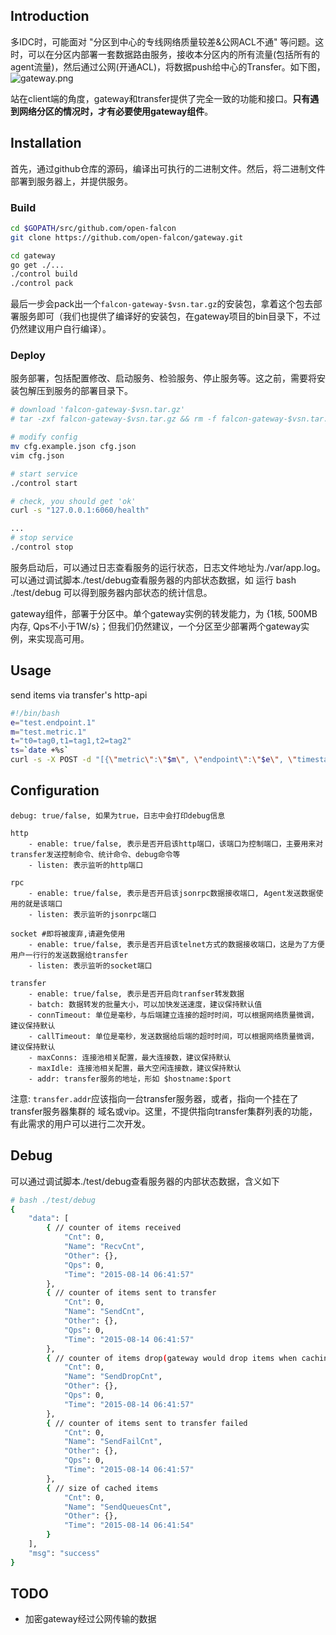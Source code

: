 ## Introduction

多IDC时，可能面对 "分区到中心的专线网络质量较差&公网ACL不通" 等问题。这时，可以在分区内部署一套数据路由服务，接收本分区内的所有流量(包括所有的agent流量)，然后通过公网(开通ACL)，将数据push给中心的Transfer。如下图，
![gateway.png](https://raw.githubusercontent.com/niean/niean.github.io/master/images/20150806/gateway.png)

站在client端的角度，gateway和transfer提供了完全一致的功能和接口。**只有遇到网络分区的情况时，才有必要使用gateway组件**。

## Installation

首先，通过github仓库的源码，编译出可执行的二进制文件。然后，将二进制文件部署到服务器上，并提供服务。

### Build

```bash
cd $GOPATH/src/github.com/open-falcon
git clone https://github.com/open-falcon/gateway.git

cd gateway
go get ./...
./control build
./control pack
```
最后一步会pack出一个`falcon-gateway-$vsn.tar.gz`的安装包，拿着这个包去部署服务即可（我们也提供了编译好的安装包，在gateway项目的bin目录下，不过仍然建议用户自行编译）。

### Deploy
服务部署，包括配置修改、启动服务、检验服务、停止服务等。这之前，需要将安装包解压到服务的部署目录下。

```bash
# download 'falcon-gateway-$vsn.tar.gz'
# tar -zxf falcon-gateway-$vsn.tar.gz && rm -f falcon-gateway-$vsn.tar.gz

# modify config
mv cfg.example.json cfg.json
vim cfg.json

# start service
./control start

# check, you should get 'ok'
curl -s "127.0.0.1:6060/health"

...
# stop service
./control stop

```
服务启动后，可以通过日志查看服务的运行状态，日志文件地址为./var/app.log。可以通过调试脚本./test/debug查看服务器的内部状态数据，如 运行 bash ./test/debug 可以得到服务器内部状态的统计信息。

gateway组件，部署于分区中。单个gateway实例的转发能力，为 {1核, 500MB内存, Qps不小于1W/s}；但我们仍然建议，一个分区至少部署两个gateway实例，来实现高可用。


## Usage
send items via transfer's http-api

```bash
#!/bin/bash
e="test.endpoint.1" 
m="test.metric.1"
t="t0=tag0,t1=tag1,t2=tag2"
ts=`date +%s`
curl -s -X POST -d "[{\"metric\":\"$m\", \"endpoint\":\"$e\", \"timestamp\":$ts,\"step\":60, \"value\":9, \"counterType\":\"GAUGE\",\"tags\":\"$t\"}]" "127.0.0.1:6060/api/push" | python -m json.tool
```

## Configuration

    debug: true/false, 如果为true，日志中会打印debug信息

    http
        - enable: true/false, 表示是否开启该http端口，该端口为控制端口，主要用来对transfer发送控制命令、统计命令、debug命令等
        - listen: 表示监听的http端口

    rpc
        - enable: true/false, 表示是否开启该jsonrpc数据接收端口, Agent发送数据使用的就是该端口
        - listen: 表示监听的jsonrpc端口

    socket #即将被废弃,请避免使用
        - enable: true/false, 表示是否开启该telnet方式的数据接收端口，这是为了方便用户一行行的发送数据给transfer
        - listen: 表示监听的socket端口

    transfer
        - enable: true/false, 表示是否开启向tranfser转发数据
        - batch: 数据转发的批量大小，可以加快发送速度，建议保持默认值
        - connTimeout: 单位是毫秒，与后端建立连接的超时时间，可以根据网络质量微调，建议保持默认
        - callTimeout: 单位是毫秒，发送数据给后端的超时时间，可以根据网络质量微调，建议保持默认
        - maxConns: 连接池相关配置，最大连接数，建议保持默认
        - maxIdle: 连接池相关配置，最大空闲连接数，建议保持默认
        - addr: transfer服务的地址，形如 $hostname:$port

注意: `transfer.addr`应该指向一台transfer服务器，或者，指向一个挂在了transfer服务器集群的 域名或vip。这里，不提供指向transfer集群列表的功能，有此需求的用户可以进行二次开发。

## Debug
可以通过调试脚本./test/debug查看服务器的内部状态数据，含义如下

```bash
# bash ./test/debug
{
    "data": [
        { // counter of items received
            "Cnt": 0,
            "Name": "RecvCnt",
            "Other": {},
            "Qps": 0,
            "Time": "2015-08-14 06:41:57"
        },
        { // counter of items sent to transfer
            "Cnt": 0,
            "Name": "SendCnt",
            "Other": {},
            "Qps": 0,
            "Time": "2015-08-14 06:41:57"
        },
        { // counter of items drop(gateway would drop items when caching too many)
            "Cnt": 0,
            "Name": "SendDropCnt",
            "Other": {},
            "Qps": 0,
            "Time": "2015-08-14 06:41:57"
        },
        { // counter of items sent to transfer failed
            "Cnt": 0,
            "Name": "SendFailCnt",
            "Other": {},
            "Qps": 0,
            "Time": "2015-08-14 06:41:57"
        },
        { // size of cached items
            "Cnt": 0,
            "Name": "SendQueuesCnt",
            "Other": {},
            "Time": "2015-08-14 06:41:54"
        }
    ],
    "msg": "success"
}

```

## TODO
+ 加密gateway经过公网传输的数据